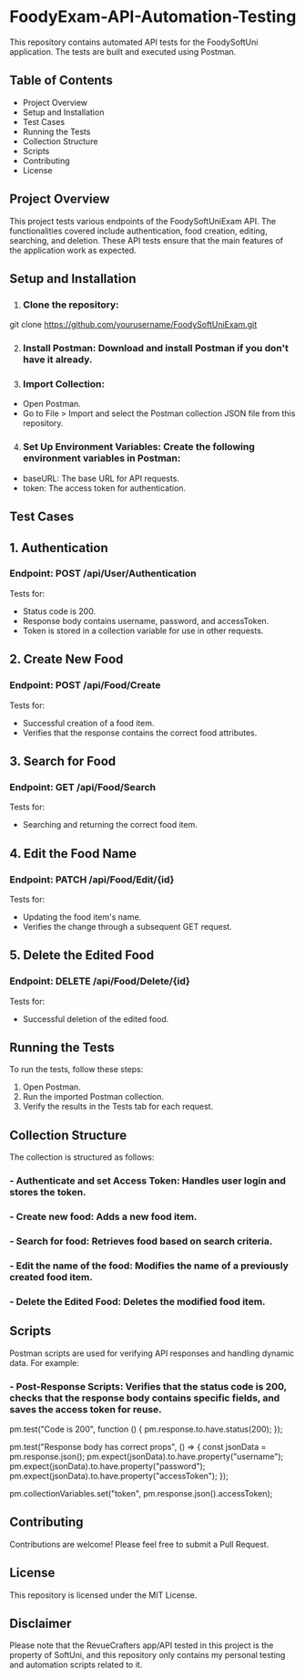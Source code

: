 # FoodyExam-API-Automation-Testing
This repository contains automated API tests for the FoodySoftUni application. The tests are built and executed using Postman.

## Table of Contents

- Project Overview
- Setup and Installation
- Test Cases
- Running the Tests
- Collection Structure
- Scripts
- Contributing
- License
  
## Project Overview
This project tests various endpoints of the FoodySoftUniExam API. The functionalities covered include authentication, food creation, editing, searching, and deletion. These API tests ensure that the main features of the application work as expected.

## Setup and Installation
1. ### Clone the repository:

git clone https://github.com/yourusername/FoodySoftUniExam.git

2. ### Install Postman: Download and install Postman if you don't have it already.

3. ### Import Collection:

- Open Postman.
- Go to File > Import and select the Postman collection JSON file from this repository.
  
4. ### Set Up Environment Variables: Create the following environment variables in Postman:

- baseURL: The base URL for API requests.
- token: The access token for authentication.
  
## Test Cases
## 1. Authentication
### Endpoint: POST /api/User/Authentication
Tests for:

- Status code is 200.
- Response body contains username, password, and accessToken.
- Token is stored in a collection variable for use in other requests.
  
## 2. Create New Food
### Endpoint: POST /api/Food/Create
Tests for:

- Successful creation of a food item.
- Verifies that the response contains the correct food attributes.
## 3. Search for Food
### Endpoint: GET /api/Food/Search
Tests for:

- Searching and returning the correct food item.

## 4. Edit the Food Name
### Endpoint: PATCH /api/Food/Edit/{id}
Tests for:

- Updating the food item's name.
- Verifies the change through a subsequent GET request.

## 5. Delete the Edited Food
### Endpoint: DELETE /api/Food/Delete/{id}
Tests for:

- Successful deletion of the edited food.
  
## Running the Tests
To run the tests, follow these steps:

1. Open Postman.
2. Run the imported Postman collection.
3. Verify the results in the Tests tab for each request.
   
## Collection Structure
The collection is structured as follows:

### - Authenticate and set Access Token: Handles user login and stores the token.
### - Create new food: Adds a new food item.
### - Search for food: Retrieves food based on search criteria.
### - Edit the name of the food: Modifies the name of a previously created food item.
### - Delete the Edited Food: Deletes the modified food item.

## Scripts
Postman scripts are used for verifying API responses and handling dynamic data. For example:

### - Post-Response Scripts: Verifies that the status code is 200, checks that the response body contains specific fields, and saves the access token for reuse.

pm.test("Code is 200", function () {
  pm.response.to.have.status(200);
});

pm.test("Response body has correct props", () => {
  const jsonData = pm.response.json();
  pm.expect(jsonData).to.have.property("username");
  pm.expect(jsonData).to.have.property("password");
  pm.expect(jsonData).to.have.property("accessToken");
});

pm.collectionVariables.set("token", pm.response.json().accessToken);

## Contributing

Contributions are welcome! Please feel free to submit a Pull Request.

## License

This repository is licensed under the MIT License.

## Disclaimer

Please note that the RevueCrafters app/API tested in this project is the property of SoftUni, and this repository only contains my personal testing and automation scripts related to it.


